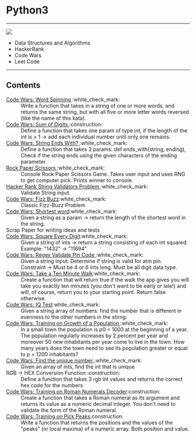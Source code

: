 # Python3
<hr/>
<img src="https://www.codewars.com/users/ChristianGobin/badges/large"/>
<ul>
  <li>Data Structures and Algorithms </li>
  <li>HackerRank</li>
  <li>Code Wars</li>
  <li>Leet Code</li>
</ul>
<hr/>
<h2>
  Contents
</h2>
<dl>
  <dt>
    <a href="https://www.codewars.com/kata/5264d2b162488dc400000001/train/python"> Code Wars: Word Spinning </a>:white_check_mark:
  </dt>
  <dd>
    Write a function that takes in a string of one or more words, and returns the same string, but with all five or more letter words reversed (like the
    name of this kata).
  </dd>
  <dt>
    <a href="https://www.codewars.com/kata/541c8630095125aba6000c00/train/python"> Code Wars: Sum of Digits </a>:construction:
  </dt>
  <dd>
    Define a function that takes one param of type int, if the length of the int is > 1 -> add each individual number until only one remains.
  </dd>
  <dt>
    <a href="https://www.codewars.com/kata/51f2d1cafc9c0f745c00037d/train/python"> Code Wars: String Ends With? </a>:white_check_mark:
  </dt>
  <dd>
    Define a function that takes 2 params: def ends_with(string, ending), Check if the string ends using the given characters of the ending parameter.
  </dd>
  <dt>
    <a href="https://github.com/ChristianGobin/python_3/blob/master/rockpaperscissors.py"> Rock Paper Scissors </a>:white_check_mark: </dt>
  </dt>
  <dd>
    Console Rock Paper Scissors Game. Takes user input and uses RNG to get computer pick. Prints winner to console.
  </dd>
  <dt>
    <a href="https://www.hackerrank.com/challenges/string-validators/problem"> 
      Hacker Rank String Validators Problem 
    </a>:white_check_mark:
    <dd>
      Validate String input.
    </dd>
  </dt>
  <dt>
    <a href="https://www.codewars.com/kata/5300901726d12b80e8000498/train/python">Code Wars: Fizz Buzz</a>:white_check_mark:
  </dt>
  <dd>
      Classic Fizz-Buzz Problem
  </dd>
  <dt>
    <a href="https://www.codewars.com/kata/57cebe1dc6fdc20c57000ac9/train/python">Code Wars: Shortest word</a>:white_check_mark:
  </dt>
  <dd>
      Given a string as a param -> return the length of the shortest word in the string.
  </dd>
  <dt>
    Scrap Paper for writing ideas and tests
  </dt>
  <dt>
    <a href="https://www.codewars.com/kata/546e2562b03326a88e000020/train/python">Code Wars: Square Every Digit</a>:white_check_mark:
  </dt>
  <dd>
    Given a string of ints -> return a string consisting of each int squared. <br/>
    Example: "1432" -> "11694"
  </dd>
  <dt>
    <a href="https://www.codewars.com/kata/55f8a9c06c018a0d6e000132/train/python"> Code Wars: Regex Validate Pin Code </a>:white_check_mark:
  </dt>
  <dd>
    Given a string input: Determine if string is valid for atm pin. <br/>
    Constraint -> Must be 4 or 6 ints long. Must be all digit data type.
  </dd>
  <dt>
    <a href="https://www.codewars.com/kata/54da539698b8a2ad76000228/train/python">Code Wars: Take a Ten Minute Walk</a>:white_check_mark:
  </dt>
  <dd>
    Create a function that will return true if the walk the app gives you will take you exactly ten minutes (you don't want to be early or late!) and
    will, of course, return you to your starting point. Return false otherwise.
  </dd>
  <dt>
    <a href="https://www.codewars.com/kata/552c028c030765286c00007d/train/python">Code Wars: IQ Test</a>:white_check_mark:
  </dt>
  <dd>
    Given a string array of numbers: find the number that is different in evenness to the other numbers in the stirng.
  </dd>
  <dt>
    <a href ="https://www.codewars.com/kata/563b662a59afc2b5120000c6/train/python"> Code Wars: Training on Growth of a Population </a>:white_check_mark:
  </dt>
  <dd>
    In a small town the population is p0 = 1000 at the beginning of a year. The population regularly increases by 2 percent per year and moreover 50 new
    inhabitants per year come to live in the town. How many years does the town need to see its population greater or equal to p = 1200 inhabitants?
  </dd>
  <dt>
    <a href="https://www.codewars.com/kata/585d7d5adb20cf33cb000235/train/python">Code Wars: Find the unique number </a>:white_check_mark:
  </dt>
  <dd>
    Given an array of ints, find the int that is unique
  </dd>
  <dt>
  RGB -> HEX Conversion Function
  :construction:
  </dt>
  <dd>
     Define a function that takes 3 rgb int values and returns the correct hex code for the numbers
  </dd>
  <dt>
    <a href="https://www.codewars.com/kata/51b6249c4612257ac0000005/train/python">Code Wars: Training on Roman Numerals Decoder</a>:construction:
  </dt>
  <dd>
    Create a function that takes a Roman numeral as its argument and returns its value as a numeric decimal integer. You don't need to validate the form
    of the Roman numeral.
  </dd>
  <dt>
    <a href="https://www.codewars.com/kata/5279f6fe5ab7f447890006a7/train/python">Code Wars: Training on Pick Peaks</a>:construction:
  </dt>
  <dd>
    Write a function that returns the positions and the values of the "peaks" (or local maxima) of a numeric array. Both position and value.
  </dd>
</dl>

